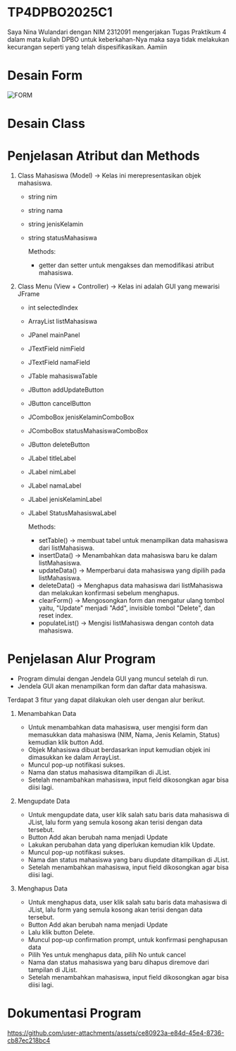 # TP4DPBO2025C1

Saya Nina Wulandari dengan NIM 2312091 mengerjakan Tugas Praktikum 4 dalam mata kuliah DPBO untuk keberkahan-Nya maka saya tidak melakukan kecurangan seperti yang telah dispesifikasikan. Aamiin

# Desain Form
![FORM](https://github.com/user-attachments/assets/622954bb-284f-40af-b70a-7cacad44da29)

# Desain Class


# Penjelasan Atribut dan Methods
1. Class Mahasiswa (Model) → Kelas ini merepresentasikan objek mahasiswa.
   * string nim
   * string nama
   * string jenisKelamin
   * string statusMahasiswa

     Methods:
      * getter dan setter untuk mengakses dan memodifikasi atribut mahasiswa.
    
2. Class Menu (View + Controller) → Kelas ini adalah GUI yang mewarisi JFrame
   * int selectedIndex
   * ArrayList<Mahasiswa> listMahasiswa
   * JPanel mainPanel
   * JTextField nimField
   * JTextField namaField
   * JTable mahasiswaTable
   * JButton addUpdateButton
   * JButton cancelButton
   * JComboBox<String> jenisKelaminComboBox
   * JComboBox<String> statusMahasiswaComboBox
   * JButton deleteButton
   * JLabel titleLabel
   * JLabel nimLabel
   * JLabel namaLabel
   * JLabel jenisKelaminLabel
   * JLabel StatusMahasiswaLabel
     
     Methods:
        * setTable() → membuat tabel untuk menampilkan data mahasiswa dari listMahasiswa.
        * insertData() → Menambahkan data mahasiswa baru ke dalam listMahasiswa.
        * updateData() → Memperbarui data mahasiswa yang dipilih pada listMahasiswa.
        * deleteData() → Menghapus data mahasiswa dari listMahasiswa dan melakukan konfirmasi sebelum menghapus.
        * clearForm() → Mengosongkan form dan mengatur ulang tombol yaitu, "Update" menjadi "Add", invisible tombol "Delete", dan reset index.
        * populateList() → Mengisi listMahasiswa dengan contoh data mahasiswa.


# Penjelasan Alur Program
 * Program dimulai dengan Jendela GUI yang muncul setelah di run.
 * Jendela GUI akan menampilkan form dan daftar data mahasiswa.

Terdapat 3 fitur yang dapat dilakukan oleh user dengan alur berikut.
   1. Menambahkan Data
       * Untuk menambahkan data mahasiswa, user mengisi form dan memasukkan data mahasiswa (NIM, Nama, Jenis Kelamin, Status) kemudian klik button Add.
       * Objek Mahasiswa dibuat berdasarkan input kemudian objek ini dimasukkan ke dalam ArrayList<Mahasiswa>.
       * Muncul pop-up notifikasi sukses.
       * Nama dan status mahasiswa ditampilkan di JList.
       * Setelah menambahkan mahasiswa, input field dikosongkan agar bisa diisi lagi.
         
   2. Mengupdate Data
       * Untuk mengupdate data, user klik salah satu baris data mahasiswa di JList, lalu form yang semula kosong akan terisi dengan data tersebut.
       * Button Add akan berubah nama menjadi Update
       * Lakukan perubahan data yang diperlukan kemudian klik Update.
       * Muncul pop-up notifikasi sukses.
       * Nama dan status mahasiswa yang baru diupdate ditampilkan di JList.
       * Setelah menambahkan mahasiswa, input field dikosongkan agar bisa diisi lagi.
  
  3. Menghapus Data
       * Untuk menghapus data, user klik salah satu baris data mahasiswa di JList, lalu form yang semula kosong akan terisi dengan data tersebut.
       * Button Add akan berubah nama menjadi Update
       * Lalu klik button Delete.
       * Muncul pop-up confirmation prompt, untuk konfirmasi penghapusan data
       * Pilih Yes untuk menghapus data, pilih No untuk cancel
       * Nama dan status mahasiswa yang baru dihapus diremove dari tampilan di JList.
       * Setelah menambahkan mahasiswa, input field dikosongkan agar bisa diisi lagi.


# Dokumentasi Program
https://github.com/user-attachments/assets/ce80923a-e84d-45e4-8736-cb87ec218bc4


